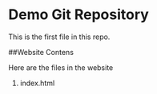 # Demo Git Repository

This is the first file in this repo.

##Website Contens

Here are the files in the website

1. index.html
